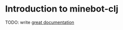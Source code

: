 # Introduction to minebot-clj

TODO: write [great documentation](http://jacobian.org/writing/great-documentation/what-to-write/)
